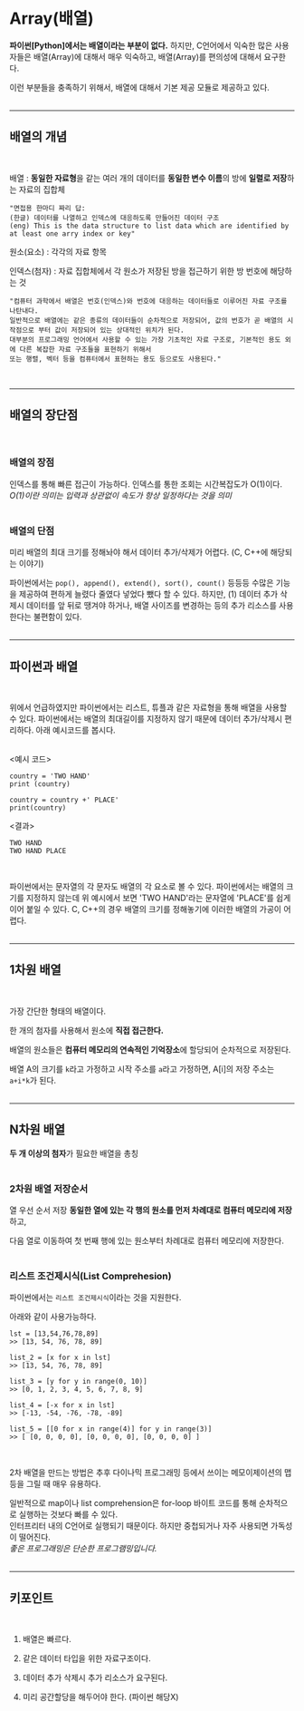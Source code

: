# Array(배열)

**파이썬[Python]에서는 배열이라는 부분이 없다.** 하지만, C언어에서 익숙한 많은 사용자들은 배열(Array)에 대해서 매우 익숙하고, 배열(Array)를 편의성에 대해서 요구한다.  

이런 부분들을 충족하기 위해서, 배열에 대해서 기본 제공 모듈로 제공하고 있다.  
<br>

---
## 배열의 개념  
<br>

배열 : **동일한 자료형**을 같는 여러 개의 데이터를 **동일한 변수 이름**의 방에 **일렬로 저장**하는 자료의 집합체  

    "면접용 한마디 짜리 답:
    (한글) 데이터를 나열하고 인덱스에 대응하도록 만들어진 데이터 구조
    (eng) This is the data structure to list data which are identified by at least one arry index or key"

원소(요소) : 각각의 자료 항목  

인덱스(첨자) : 자료 집합체에서 각 원소가 저장된 방을 접근하기 위한 방 번호에 해당하는 것  


    "컴퓨터 과학에서 배열은 번호(인덱스)와 번호에 대응하는 데이터들로 이루어진 자료 구조를 나탄내다.  
    일반적으로 배열에는 같은 종류의 데이터들이 순차적으로 저장되어, 값의 번호가 곧 배열의 시작점으로 부터 값이 저장되어 있는 상대적인 위치가 된다.  
    대부분의 프로그래밍 언어에서 사용할 수 있는 가장 기초적인 자료 구조로, 기본적인 용도 외에 다른 복잡한 자료 구조들을 표현하기 위해서  
    또는 행렬, 벡터 등을 컴퓨터에서 표현하는 용도 등으로도 사용된다."
<br>

---
## 배열의 장단점  
<br>

### 배열의 장점
  인덱스를 통해 빠른 접근이 가능하다. 인덱스를 통한 조회는 시간복잡도가 O(1)이다.  
  *O(1)이란 의미는 입력과 상관없이 속도가 항상 일정하다는 것을 의미*  
<br>

### 배열의 단점
  미리 배열의 최대 크기를 정해놔야 해서 데이터 추가/삭제가 어렵다. (C, C++에 해당되는 이야기)  

  파이썬에서는 `pop(), append(), extend(), sort(), count()` 등등등 수많은 기능을 제공하여 편하게 늘렸다 줄였다 넣었다 뺐다 할 수 있다. 하지만, (1) 데이터 추가 삭제시 데이터를 앞 뒤로 땡겨야 하거나, 배열 사이즈를 변경하는 등의 추가 리소스를 사용한다는 불편함이 있다.  
<br>  

---
## 파이썬과 배열  
<br>

  위에서 언급하였지만 파이썬에서는 리스트, 튜플과 같은 자료형을 통해 배열을 사용할 수 있다. 파이썬에서는 배열의 최대길이를 지정하지 않기 때문에 데이터 추가/삭제시 편리하다. 아래 예시코드를 봅시다.  
  <br>

  <예시 코드>
```
country = 'TWO HAND' 
print (country)

country = country +' PLACE'
print(country)
```

<결과>
```
TWO HAND
TWO HAND PLACE
```
<br>

  파이썬에서는 문자열의 각 문자도 배열의 각 요소로 볼 수 있다. 파이썬에서는 배열의 크기를 지정하지 않는데 위 예시에서 보면 'TWO HAND'라는 문자열에 'PLACE'를 쉽게 이어 붙일 수 있다. C, C++의 경우 배열의 크기를 정해놓기에 이러한 배열의 가공이 어렵다.  
<br>

---
## 1차원 배열
<br>

 가장 간단한 형태의 배열이다.  

 한 개의 첨자를 사용해서 원소에 **직접 접근한다.**  

 배열의 원소들은 **컴퓨터 메모리의 연속적인 기억장소**에 할당되어 순차적으로 저장된다.  

 배열 A의 크기를 `k`라고 가정하고 시작 주소를 `a`라고 가정하면, A[i]의 저장 주소는 `a+i*k`가 된다.  
<br>

 ---
## N차원 배열

**두 개 이상의 첨자**가 필요한 배열을 총칭  
<br>

### 2차원 배열 저장순서

  열 우선 순서 저장
  **동일한 열에 있는 각 행의 원소를 먼저 차례대로 컴퓨터 메모리에 저장**하고,  

  다음 열로 이동하여 첫 번째 행에 있는 원소부터 차례대로 컴퓨터 메모리에 저장한다.
<br><br>

### 리스트 조건제시식(List Comprehesion)

파이썬에서는 `리스트 조건제시식`이라는 것을 지원한다.  

아래와 같이 사용가능하다.  

```
lst = [13,54,76,78,89]
>> [13, 54, 76, 78, 89]

list_2 = [x for x in lst]  
>> [13, 54, 76, 78, 89]

list_3 = [y for y in range(0, 10)]  
>> [0, 1, 2, 3, 4, 5, 6, 7, 8, 9]

list_4 = [-x for x in lst]  
>> [-13, -54, -76, -78, -89]

list_5 = [[0 for x in range(4)] for y in range(3)]  
>> [ [0, 0, 0, 0], [0, 0, 0, 0], [0, 0, 0, 0] ]
```
<br>

  2차 배열을 만드는 방법은 추후 다이나믹 프로그래밍 등에서 쓰이는 메모이제이션의 맵 등을 그릴 때 매우 유용하다.  

  일반적으로 map이나 list comprehension은 for-loop 바이트 코드를 통해 순차적으로 실행하는 것보다 빠를 수 있다.  
  인터프리터 내의 C언어로 실행되기 때문이다. 하지만 중첩되거나 자주 사용되면 가독성이 떨어진다.  
  *좋은 프로그래밍은 단순한 프로그램밍입니다.*  
<br>

---
## 키포인트
<br>

1. 배열은 빠르다.  

2. 같은 데이터 타입을 위한 자료구조이다.  

3. 데이터 추가 삭제시 추가 리소스가 요구된다.  

4. 미리 공간할당을 해두어야 한다. (파이썬 해당X)
